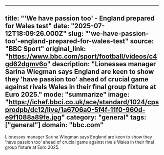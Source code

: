 ---
   title: "'We have passion too' - England prepared for Wales test"
   date: "2025-07-12T18:09:26.000Z"
   slug: "'we-have-passion-too'-england-prepared-for-wales-test"
   source: "BBC Sport"
   original_link: "https://www.bbc.com/sport/football/videos/c4gd62dgmv6o"
   description: "Lionesses manager Sarina Wiegman says England are keen to show they 'have passion too' ahead of crucial game against rivals Wales in their final group fixture at Euro 2025."
   mode: "summarize"
   image: "https://ichef.bbci.co.uk/ace/standard/1024/cpsprodpb/dc12/live/1a6706a0-5f4f-11f0-960d-e9f1088a89fe.jpg"
   category: "general"
   tags: ["general"]
   domain: "bbc.com"
  ---
  Lionesses manager Sarina Wiegman says England are keen to show they 'have passion too' ahead of crucial game against rivals Wales in their final group fixture at Euro 2025.